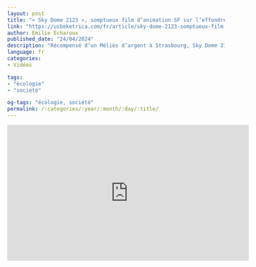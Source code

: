 ```yaml
---
layout: post
title: "« Sky Dome 2123 », somptueux film d’animation SF sur l’effondrement climatique"
link: "https://usbeketrica.com/fr/article/sky-dome-2123-somptueux-film-d-animation-sf-sur-l-effondrement-climatique"
author: Emilie Echaroux
published_date: "24/04/2024"
description: "Récompensé d’un Méliès d’argent à Strasbourg, Sky Dome 2123 projette un monde où l’effondrement climatique oblige l’humanité à adopter des techniques de survie propres à l’hybridation. Premier long-métrage des réalisateurs Tibor Bánóczki et Sarolta Szabó, ce film post-apocalyptique se différencie tant par son message que par son animation singulière. À découvrir en salle ce mercredi 24 avril."
language: fr
categories:
- Vidéos

tags:
- "écologie"
- "société"

og-tags: "écologie, société"
permalink: /:categories/:year/:month/:day/:title/
---
```


<iframe width="560" height="315" src="https://www.youtube.com/embed/J1wyBiHhwBQ?si=K0WWDFZJEqv1BSH2" title="YouTube video player" frameborder="0" allow="accelerometer; autoplay; clipboard-write; encrypted-media; gyroscope; picture-in-picture; web-share" referrerpolicy="strict-origin-when-cross-origin" allowfullscreen></iframe>